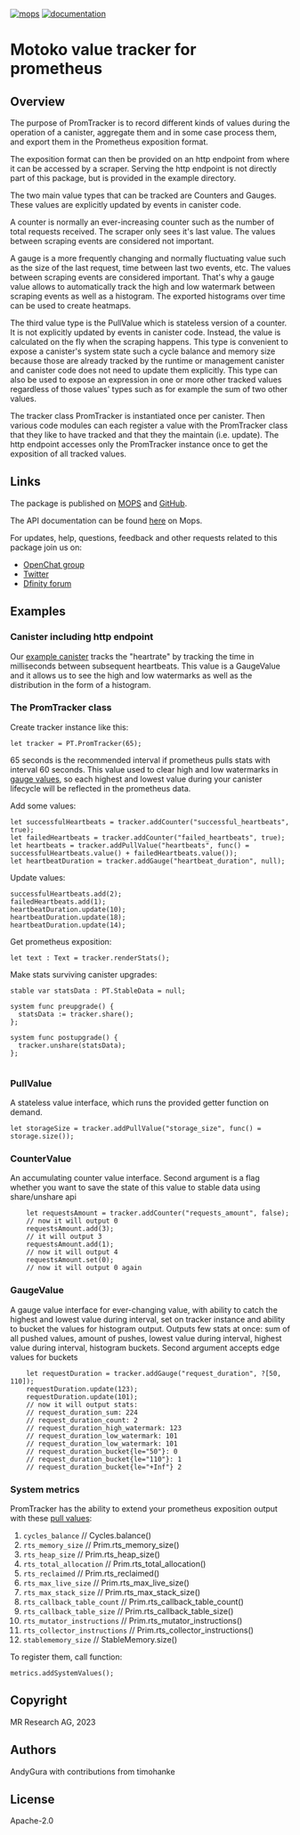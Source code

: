 [![mops](https://oknww-riaaa-aaaam-qaf6a-cai.raw.ic0.app/badge/mops/vector)](https://mops.one/vector)
[![documentation](https://oknww-riaaa-aaaam-qaf6a-cai.raw.ic0.app/badge/documentation/vector)](https://mops.one/vector/docs)

# Motoko value tracker for prometheus

## Overview

The purpose of PromTracker is to record different kinds of values during the operation of a canister,
aggregate them and in some case process them, 
and export them in the Prometheus exposition format.

The exposition format can then be provided on an http endpoint from where it can be accessed by a scraper.
Serving the http endpoint is not directly part of this package, but is provided in the example directory.

The two main value types that can be tracked are Counters and Gauges. 
These values are explicitly updated by events in canister code.

A counter is normally an ever-increasing counter such as the number of total requests received. The scraper only sees it's last value. The values between scraping events are considered not important. 

A gauge is a more frequently changing and normally fluctuating value such as the size of the last request, time between last two events, etc. The values between scraping events are considered important. That's why a gauge value allows to automatically track the high and low watermark between scraping events as well as a histogram. The exported histograms over time can be used to create heatmaps.

The third value type is the PullValue which is stateless version of a counter. 
It is not explicitly updated by events in canister code.
Instead, the value is calculated on the fly when the scraping happens. 
This type is convenient to expose a canister's system state such a cycle balance and memory size because those are already tracked by the runtime or management canister and canister code does not need to update them explicitly.
This type can also be used to expose an expression in one or more other tracked values regardless of those values' types such as for example the sum of two other values.

The tracker class PromTracker is instantiated once per canister.
Then various code modules can each register a value with the PromTracker class that they like to have tracked
and that they the maintain (i.e. update).
The http endpoint accesses only the PromTracker instance once to get the exposition of all tracked values.

## Links

The package is published on [MOPS](https://mops.one/promtracker) and [GitHub](https://github.com/research-ag/promtracker).

The API documentation can be found [here](https://mops.one/promtracker/docs/lib) on Mops.

For updates, help, questions, feedback and other requests related to this package join us on:

* [OpenChat group](https://oc.app/2zyqk-iqaaa-aaaar-anmra-cai)
* [Twitter](https://twitter.com/mr_research_ag)
* [Dfinity forum](https://forum.dfinity.org/)

## Examples

### Canister including http endpoint

Our [example canister](examples/heartrate.mo)
tracks the "heartrate" by tracking the time in milliseconds between subsequent heartbeats.
This value is a GaugeValue and it allows us to see the high and low watermarks as well as the distribution in the form of a histogram.

### The PromTracker class
Create tracker instance like this:
```motoko
let tracker = PT.PromTracker(65);
```
65 seconds is the recommended interval if prometheus pulls stats with interval 60 seconds. This value used to clear high 
and low watermarks in [gauge values](#gauge-value), so each highest and lowest value during your canister lifecycle will
be reflected in the prometheus data.

Add some values:
```motoko
let successfulHeartbeats = tracker.addCounter("successful_heartbeats", true);
let failedHeartbeats = tracker.addCounter("failed_heartbeats", true);
let heartbeats = tracker.addPullValue("heartbeats", func() = successfulHeartbeats.value() + failedHeartbeats.value());
let heartbeatDuration = tracker.addGauge("heartbeat_duration", null);
```

Update values:
```motoko
successfulHeartbeats.add(2);
failedHeartbeats.add(1);
heartbeatDuration.update(10);
heartbeatDuration.update(18);
heartbeatDuration.update(14);
```

Get prometheus exposition:
```motoko
let text : Text = tracker.renderStats();
```

Make stats surviving canister upgrades:
```motoko
stable var statsData : PT.StableData = null;

system func preupgrade() {
  statsData := tracker.share();
};

system func postupgrade() {
  tracker.unshare(statsData);
};
  
```

### PullValue
A stateless value interface, which runs the provided getter function on demand.
```motoko
let storageSize = tracker.addPullValue("storage_size", func() = storage.size());
```

### CounterValue
An accumulating counter value interface. Second argument is a flag whether you want to save the state of this value
to stable data using share/unshare api
```motoko
    let requestsAmount = tracker.addCounter("requests_amount", false);
    // now it will output 0
    requestsAmount.add(3);
    // it will output 3
    requestsAmount.add(1);
    // now it will output 4
    requestsAmount.set(0);
    // now it will output 0 again
```

### GaugeValue
A gauge value interface for ever-changing value, with ability to catch the highest and lowest value during interval, 
set on tracker instance and ability to bucket the values for histogram output. Outputs few stats at once: sum of all 
pushed values, amount of pushes, lowest value during interval, highest value during interval, histogram buckets. 
Second argument accepts edge values for buckets
```motoko
    let requestDuration = tracker.addGauge("request_duration", ?[50, 110]);
    requestDuration.update(123);
    requestDuration.update(101);
    // now it will output stats: 
    // request_duration_sum: 224
    // request_duration_count: 2
    // request_duration_high_watermark: 123
    // request_duration_low_watermark: 101
    // request_duration_low_watermark: 101
    // request_duration_bucket{le="50"}: 0
    // request_duration_bucket{le="110"}: 1
    // request_duration_bucket{le="+Inf"} 2
```

### System metrics
PromTracker has the ability to extend your prometheus exposition output with these [pull values](#pull-value):
1) `cycles_balance` // Cycles.balance()
1) `rts_memory_size` // Prim.rts_memory_size()
1) `rts_heap_size` // Prim.rts_heap_size()
1) `rts_total_allocation` // Prim.rts_total_allocation()
1) `rts_reclaimed` // Prim.rts_reclaimed()
1) `rts_max_live_size` // Prim.rts_max_live_size()
1) `rts_max_stack_size` // Prim.rts_max_stack_size()
1) `rts_callback_table_count` // Prim.rts_callback_table_count()
1) `rts_callback_table_size` // Prim.rts_callback_table_size()
1) `rts_mutator_instructions` // Prim.rts_mutator_instructions()
1) `rts_collector_instructions` // Prim.rts_collector_instructions()
1) `stablememory_size` // StableMemory.size()

To register them, call function:
```motoko
metrics.addSystemValues();
```

## Copyright

MR Research AG, 2023

## Authors

AndyGura with contributions from timohanke

## License

Apache-2.0
